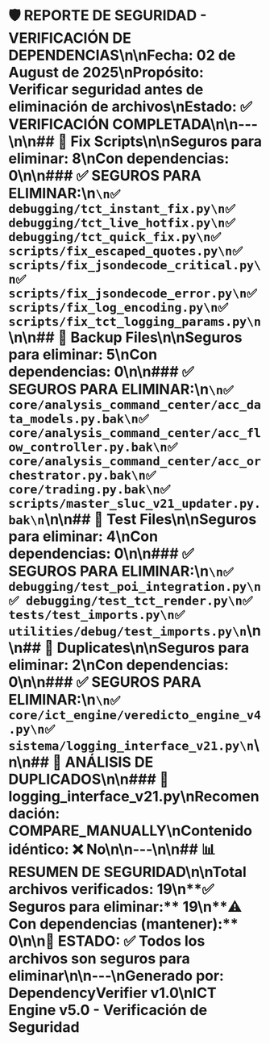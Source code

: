 # 🛡️ REPORTE DE SEGURIDAD - VERIFICACIÓN DE DEPENDENCIAS\n\n**Fecha:** 02 de August de 2025\n**Propósito:** Verificar seguridad antes de eliminación de archivos\n**Estado:** ✅ VERIFICACIÓN COMPLETADA\n\n---\n\n## 📂 Fix Scripts\n\n**Seguros para eliminar:** 8\n**Con dependencias:** 0\n\n### ✅ SEGUROS PARA ELIMINAR:\n```\n✅ debugging/tct_instant_fix.py\n✅ debugging/tct_live_hotfix.py\n✅ debugging/tct_quick_fix.py\n✅ scripts/fix_escaped_quotes.py\n✅ scripts/fix_jsondecode_critical.py\n✅ scripts/fix_jsondecode_error.py\n✅ scripts/fix_log_encoding.py\n✅ scripts/fix_tct_logging_params.py\n```\n\n## 📂 Backup Files\n\n**Seguros para eliminar:** 5\n**Con dependencias:** 0\n\n### ✅ SEGUROS PARA ELIMINAR:\n```\n✅ core/analysis_command_center/acc_data_models.py.bak\n✅ core/analysis_command_center/acc_flow_controller.py.bak\n✅ core/analysis_command_center/acc_orchestrator.py.bak\n✅ core/trading.py.bak\n✅ scripts/master_sluc_v21_updater.py.bak\n```\n\n## 📂 Test Files\n\n**Seguros para eliminar:** 4\n**Con dependencias:** 0\n\n### ✅ SEGUROS PARA ELIMINAR:\n```\n✅ debugging/test_poi_integration.py\n✅ debugging/test_tct_render.py\n✅ tests/test_imports.py\n✅ utilities/debug/test_imports.py\n```\n\n## 📂 Duplicates\n\n**Seguros para eliminar:** 2\n**Con dependencias:** 0\n\n### ✅ SEGUROS PARA ELIMINAR:\n```\n✅ core/ict_engine/veredicto_engine_v4.py\n✅ sistema/logging_interface_v21.py\n```\n\n## 🔄 ANÁLISIS DE DUPLICADOS\n\n### 📄 logging_interface_v21.py\n**Recomendación:** COMPARE_MANUALLY\n**Contenido idéntico:** ❌ No\n\n---\n\n## 📊 RESUMEN DE SEGURIDAD\n\n**Total archivos verificados:** 19\n**✅ Seguros para eliminar:** 19\n**⚠️ Con dependencias (mantener):** 0\n\n🎯 **ESTADO:** ✅ Todos los archivos son seguros para eliminar\n\n---\n**Generado por:** DependencyVerifier v1.0\n**ICT Engine v5.0** - Verificación de Seguridad